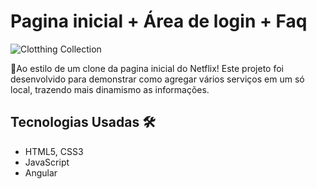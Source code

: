 # Pagina inicial + Área de login + Faq
![Clotthing Collection](https://cdn.discordapp.com/attachments/1177172733554065428/1252694518029881446/nw.png?ex=6673262f&is=6671d4af&hm=4ae67fbd306175e30bf31557fa691a051122fca58e4455f8e8febbbcb2f43f47&)

🚀Ao estilo de um clone da pagina inicial do Netflix! Este projeto foi desenvolvido para demonstrar como agregar vários serviços em um só local, trazendo mais dinamismo as informações.

## Tecnologias Usadas 🛠️

- HTML5, CSS3
- JavaScript
- Angular

